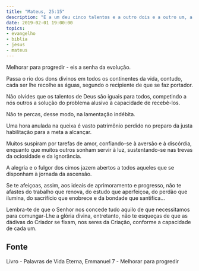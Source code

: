 ```yaml
---
title: "Mateus, 25:15"
description: "E a um deu cinco talentos e a outro dois e a outro um, a cada um segundo a sua capacidade... - Jesus"
date: 2019-02-01 19:00:00
topics: 
- evangelho
- biblia
- jesus
- mateus
---
```


Melhorar para progredir - eis a senha da evolução.

Passa o rio dos dons divinos em todos os continentes da vida, contudo, cada ser lhe
recolhe as águas, segundo o recipiente de que se faz portador.

Não olvides que os talentos de Deus são iguais para todos, competindo a nós outros a
solução do problema alusivo à capacidade de recebê-los.

Não te percas, desse modo, na lamentação indébita.

Uma hora anulada na queixa é vasto patrimônio perdido no preparo da justa habilitação
para a meta a alcançar.

Muitos suspiram por tarefas de amor, confiando-se à aversão e à discórdia, enquanto que
muitos outros sonham servir à luz, sustentando-se nas trevas da ociosidade e da
ignorância.

A alegria e o fulgor dos cimos jazem abertos a todos aqueles que se disponham à jornada
da ascensão.

Se te afeiçoas, assim, aos ideais de aprimoramento e progresso, não te afastes do
trabalho que renova, do estudo que aperfeiçoa, do perdão que ilumina, do sacrifício que
enobrece e da bondade que santifica...

Lembra-te de que o Senhor nos concede tudo aquilo de que necessitamos para
comungar-Lhe a glória divina, entretanto, não te esqueças de que as dádivas do Criador
se fixam, nos seres da Criação, conforme a capacidade de cada um.



## Fonte
Livro - Palavras de Vida Eterna, Emmanuel
7 - Melhorar para progredir
